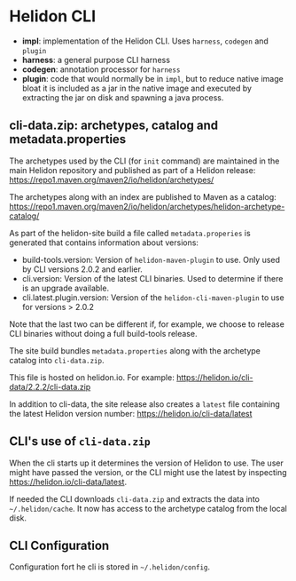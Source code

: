 # Helidon CLI

* **impl**: implementation of the Helidon CLI. Uses `harness`, `codegen` and `plugin`
* **harness**: a general purpose CLI harness
* **codegen**: annotation processor for `harness`
* **plugin**: code that would normally be in `impl`, but to reduce native image bloat
  it is included as a jar in the native image and executed by extracting
  the jar on disk and spawning a java process.

## cli-data.zip: archetypes, catalog and metadata.properties

The archetypes used by the CLI (for `init` command) are maintained in
the main Helidon repository and published as part of a Helidon release:
https://repo1.maven.org/maven2/io/helidon/archetypes/

The archetypes along with an index are published to Maven as a catalog:
https://repo1.maven.org/maven2/io/helidon/archetypes/helidon-archetype-catalog/

As part of the helidon-site build a file called `metadata.properies` is generated
that contains information about versions:

* build-tools.version: Version of `helidon-maven-plugin` to use. Only used by CLI versions 2.0.2 and earlier.
* cli.version: Version of the latest CLI binaries. Used to determine if there is an upgrade available.
* cli.latest.plugin.version: Version of the `helidon-cli-maven-plugin` to use for versions > 2.0.2
  
Note that the last two can be different if, for example, we choose to release
CLI binaries without doing a full build-tools release.

The site build bundles `metadata.properties` along with the archetype catalog into `cli-data.zip`. 

This file is hosted on helidon.io. For example:
https://helidon.io/cli-data/2.2.2/cli-data.zip

In addition to cli-data, the site release also creates a `latest` file
containing the latest Helidon version number:
https://helidon.io/cli-data/latest

## CLI's use of `cli-data.zip`

When the cli starts up it determines the version of Helidon to use. The user
might have passed the version, or the CLI might use the latest by 
inspecting https://helidon.io/cli-data/latest.

If needed the CLI downloads `cli-data.zip` and extracts the data into `~/.helidon/cache`.
It now has access to the archetype catalog from the local disk.

## CLI Configuration

Configuration fort he cli is stored in `~/.helidon/config`.


